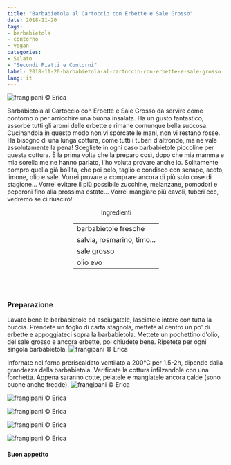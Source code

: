 ```yaml
---
title: "Barbabietola al Cartoccio con Erbette e Sale Grosso"
date: 2018-11-20
tags:
- barbabietola
- contorno
- vegan
categories:
- Salato
- "Secondi Piatti e Contorni"
label: 2018-11-20-barbabietola-al-cartoccio-con-erbette-e-sale-grosso
lang: it 
---
```

![](header.jpg "frangipani © Erica")

Barbabietola al Cartoccio con Erbette e Sale Grosso da servire come contorno o per arricchire una buona insalata. Ha un gusto fantastico, assorbe tutti gli aromi delle erbette e rimane comunque bella succosa. Cucinandola in questo modo non vi sporcate le mani, non vi restano rosse. Ha bisogno di una lunga cottura, come tutti i tuberi d'altronde, ma ne vale assolutamente la pena! Scegliete in ogni caso barbabietole piccoline per questa cottura. È la prima volta che la preparo così, dopo che mia mamma e mia sorella me ne hanno parlato, l'ho voluta provare anche io. Solitamente compro quella già bollita, che poi pelo, taglio e condisco con senape, aceto, limone, olio e sale. Vorrei provare a comprare ancora di più solo cose di stagione... Vorrei evitare il più possibile zucchine, melanzane, pomodori e peperoni fino alla prossima estate... Vorrei mangiare più cavoli, tuberi ecc, vedremo se ci riuscirò! 

<div id="wrapper" style="text-align: center">
  <div id="yourdiv" style="display: inline-block;">
    <div class="ingredients">
      <div class="ingredients-title">Ingredienti</div>
      <table>
        <tbody>
          </tr>
          <tr>
            <td>barbabietole fresche</td>
          </tr>
          <tr>
            <td>salvia, rosmarino, timo...</td>
          </tr>
          <tr>
            <td>sale grosso</td>
          </tr>
          <tr>
            <td>olio evo</td>
          </tr>
          <tr>
        </tbody>
      </table>
      <br></br>
    </div>
  </div>
</div>


<h3>
  <font color="grey">
    <i class="fa fa-cogs"></i>
  </font> Preparazione
</h3>

Lavate bene le barbabietole ed asciugatele, lasciatele intere con tutta la buccia. Prendete un foglio di carta stagnola, mettete al centro un po' di erbette e appoggiateci sopra la barbabietola. Mettete un pochettino d'olio, del sale grosso e ancora erbette, poi chiudete bene. Ripetete per ogni singola barbabietola.
![](barbabietola.jpg "frangipani © Erica")

Infornate nel forno preriscaldato ventilato a 200°C per 1.5-2h, dipende dalla grandezza della barbabietola. Verificate la cottura infilzandole con una forchetta. Appena saranno cotte, pelatele e mangiatele ancora calde (sono buone anche fredde).
![](risultato1.jpg "frangipani © Erica")

![](risultato2.jpg "frangipani © Erica")

![](risultato3.jpg "frangipani © Erica")

![](risultato4.jpg "frangipani © Erica")

![](risultato5.jpg "frangipani © Erica")

<h4>Buon appetito
  <font color="red">
    <i class="fa fa-smile-o"></i>
  </font>
</h4>
